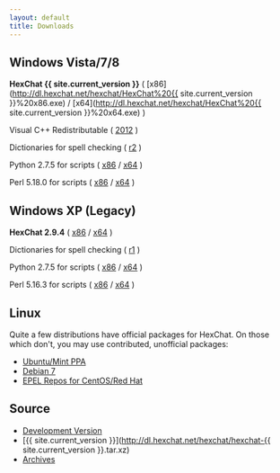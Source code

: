 ```yaml
---
layout: default
title: Downloads
---
```


## Windows Vista/7/8
**HexChat {{ site.current_version }}** ( [x86](http://dl.hexchat.net/hexchat/HexChat%20{{ site.current_version }}%20x86.exe) / [x64](http://dl.hexchat.net/hexchat/HexChat%20{{ site.current_version }}%20x64.exe) )

Visual C++ Redistributable ( [2012](https://www.microsoft.com/en-us/download/details.aspx?id=30679) )

Dictionaries for spell checking ( [r2](http://dl.hexchat.net/hexchat/HexChat%20Spelling%20Dictionaries%20r2.exe) )

Python 2.7.5 for scripts ( [x86](http://python.org/ftp/python/2.7.5/python-2.7.5.msi) / [x64](http://python.org/ftp/python/2.7.5/python-2.7.5.amd64.msi) )

Perl 5.18.0 for scripts ( [x86](http://dl.hexchat.net/misc/perl/Perl%205.18.0%20x86.msi) / [x64](http://dl.hexchat.net/misc/perl/Perl%205.18.0%20x64.msi) )

## Windows XP (Legacy)
**HexChat 2.9.4** ( [x86](http://dl.hexchat.net/hexchat/HexChat%202.9.4%20x86.exe) / [x64](http://dl.hexchat.net/hexchat/HexChat%202.9.4%20x64.exe) )

Dictionaries for spell checking ( [r1](http://dl.hexchat.net/hexchat/HexChat%20Spelling%20Dictionaries%20r1.exe) )

Python 2.7.5 for scripts ( [x86](http://python.org/ftp/python/2.7.5/python-2.7.5.msi) / [x64](http://python.org/ftp/python/2.7.5/python-2.7.5.amd64.msi) )

Perl 5.16.3 for scripts ( [x86](http://strawberry-perl.googlecode.com/files/strawberry-perl-5.16.3.1-32bit.msi) / [x64](http://strawberry-perl.googlecode.com/files/strawberry-perl-5.16.3.1-64bit.msi) )

## Linux
Quite a few distributions have official packages for HexChat. On those which don't, you may use contributed, unofficial packages:
- [Ubuntu/Mint PPA](https://launchpad.net/~gwendal-lebihan-dev/+archive/hexchat-stable)
- [Debian 7](http://dl.hexchat.net/hexchat/debian/)
- [EPEL Repos for CentOS/Red Hat](https://apps.fedoraproject.org/packages/hexchat)

## Source
- [Development Version](https://github.com/hexchat/hexchat/archive/master.tar.gz)
- [{{ site.current_version }}](http://dl.hexchat.net/hexchat/hexchat-{{ site.current_version }}.tar.xz)
- [Archives](http://dl.hexchat.net/hexchat/)
